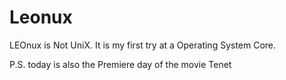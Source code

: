 # Leonux
LEOnux is Not UniX. It is my first try at a Operating System Core.

  P.S. today is also the Premiere day of the movie Tenet
